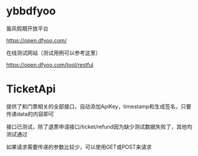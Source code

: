 # ybbdfyoo

笛风假期开放平台

https://open.dfyoo.com/

在线测试网站（测试用例可以参考这里）

https://open.dfyoo.com/tool/restful

# TicketApi

提供了和门票相关的全部接口，自动添加ApiKey，timestamp和生成签名，只要传递data的内容即可

接口已测试，除了退票申请接口/ticket/refund因为缺少测试数据失败了，其他均测试通过

如果请求需要传递的参数比较少，可以使用GET或POST来请求